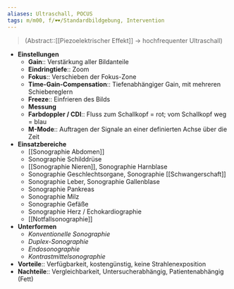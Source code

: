 ```yaml
---
aliases: Ultraschall, POCUS
tags: m/m00, f/🕶️/Standardbildgebung, Intervention
---
```

> (Abstract::[[Piezoelektrischer Effekt]] → hochfrequenter Ultraschall)
- **Einstellungen**
	- **Gain**:: Verstärkung aller Bildanteile
	- **Eindringtiefe**:: Zoom
	- **Fokus**:: Verschieben der Fokus-Zone
	- **Time-Gain-Compensation**:: Tiefenabhängiger Gain, mit mehreren Schiebereglern
	- **Freeze**:: Einfrieren des Bilds
	- **Messung**
	- **Farbdoppler / CDI**:: Fluss zum Schallkopf = rot; vom Schallkopf weg = blau
	- **M-Mode**:: Auftragen der Signale an einer definierten Achse über die Zeit
- **Einsatzbereiche**
	- [[Sonographie Abdomen]]
	- Sonographie Schilddrüse
	- [[Sonographie Nieren]], Sonographie Harnblase
	- Sonographie Geschlechtsorgane, Sonographie [[Schwangerschaft]]
	- Sonographie Leber, Sonographie Gallenblase
	- Sonographie Pankreas
	- Sonographie Milz
	- Sonographie Gefäße
	- Sonographie Herz / Echokardiographie
	- [[Notfallsonographie]]
- **Unterformen**
	- *Konventionelle Sonographie*
	- *Duplex-Sonographie*
	- *Endosonographie*
	- *Kontrastmittelsonographie*
- **Vorteile**:: Verfügbarkeit, kostengünstig, keine Strahlenexposition
- **Nachteile**:: Vergleichbarkeit, Untersucherabhängig, Patientenabhängig (Fett)